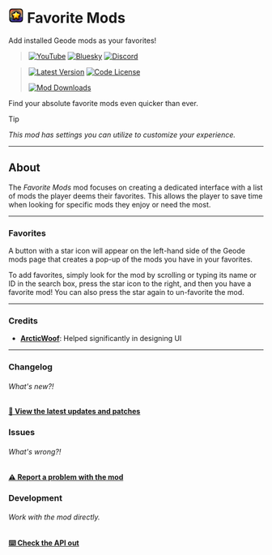 # <img src="logo.png" width="30" alt="The mod's logo." /> Favorite Mods
Add installed Geode mods as your favorites!

> [<img alt="YouTube" src="https://img.shields.io/youtube/channel/subscribers/UCi2M6N_ff1UC6MyfWzKQvgg?style=for-the-badge&logo=youtube&logoColor=ffffff&label=YouTube">](https://www.youtube.com/@cheese_works/) [<img alt="Bluesky" src="https://img.shields.io/badge/dynamic/json?url=https%3A%2F%2Fpublic.api.bsky.app%2Fxrpc%2Fapp.bsky.actor.getProfile%2F%3Factor%3Dcheeseworks.gay&query=%24.followersCount&style=for-the-badge&logo=bluesky&logoColor=ffffff&label=Bluesky">](https://bsky.app/profile/cheeseworks.gay) [<img alt="Discord" src="https://img.shields.io/discord/460081436637134859?style=for-the-badge&logo=discord&logoColor=ffffff&label=Discord">](https://dsc.gg/cubic)

> [<img alt="Latest Version" src="https://img.shields.io/github/v/release/BlueWitherer/FavoriteMods?include_prereleases&sort=semver&display_name=release&style=for-the-badge&logo=github&logoColor=ffffff&label=Version">](../../releases/) [<img alt="Code License" src="https://img.shields.io/github/license/BlueWitherer/FavoriteMods?style=for-the-badge&logo=gnu&logoColor=ffffff&label=License">](LICENSE.md)
>  
> [<img alt="Mod Downloads" src="https://img.shields.io/github/downloads/BlueWitherer/FavoriteMods/total?style=for-the-badge&logo=geode&logoColor=ffffff&label=Downloads">](https://www.geode-sdk.org/mods/cheeseworks.favoritemods)

Find your absolute favorite mods even quicker than ever.

> [!TIP]
> *This mod has settings you can utilize to customize your experience.*

---

## About
The *Favorite Mods* mod focuses on creating a dedicated interface with a list of mods the player deems their favorites. This allows the player to save time when looking for specific mods they enjoy or need the most.

---

### Favorites
A button with a star icon will appear on the left-hand side of the Geode mods page that creates a pop-up of the mods you have in your favorites.

To add favorites, simply look for the mod by scrolling or typing its name or ID in the search box, press the star icon to the right, and then you have a favorite mod! You can also press the star again to un-favorite the mod.

---

### Credits
- **[ArcticWoof](https://www.github.com/DumbCaveSpider/)**: Helped significantly in designing UI

---

### Changelog
###### What's new?!
**[📜 View the latest updates and patches](./changelog.md)**

### Issues
###### What's wrong?!
**[⚠️ Report a problem with the mod](../../issues/)**

### Development
###### Work with the mod directly.
**[⌨️ Check the API out](./incl/)**